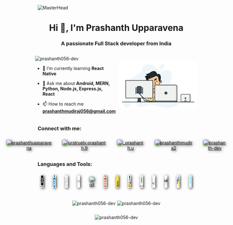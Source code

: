 ![MasterHead](https://res.cloudinary.com/dzyouuray/image/upload/v1681481140/banner_afjcef.gif)
<h1 align="center">Hi 👋, I'm Prashanth Upparavena</h1>
<h3 align="center">A passionate Full Stack developer from India</h3>
<div style="display:flex;gap:10px;justify-content:center;align-items:center">
<div>
<p align="left"> <img src="https://komarev.com/ghpvc/?username=prashanth056-dev&label=Profile%20views&color=0e75b6&style=flat" alt="prashanth056-dev" /> </p>

- 🌱 I’m currently learning **React Native**

- 💬 Ask me about **Android, MERN, Python, Node.js, Express.js, React**

- 📫 How to reach me **prashanthmudiraj056@gmail.com**


</div>
<img align="right" style="border-radius:20px" alt="Coding" width="50%" src="https://raw.githubusercontent.com/rajpratyush/rajpratyush/master/me_1.gif">
</div>


<h3 align="left">Connect with me:</h3>


<p align="center" style="display:flex;gap:15px;justify-content:center;align-items:center">
<a style="border-radius:50%;filter:drop-shadow(2px 2px 4px );padding:10px" href="https://linkedin.com/in/prashanthupparavena" target="blank"><img align="center" src="https://raw.githubusercontent.com/rahuldkjain/github-profile-readme-generator/master/src/images/icons/Social/linked-in-alt.svg" alt="prashanthupparavena" height="30" width="40" /></a>
<a style="border-radius:50%;filter:drop-shadow(2px 2px 4px );padding:10px" href="https://fb.com/urstruely.prashanth.9" target="blank"><img align="center" src="https://raw.githubusercontent.com/rahuldkjain/github-profile-readme-generator/master/src/images/icons/Social/facebook.svg" alt="urstruely.prashanth.9" height="30" width="40" /></a>
<a style="border-radius:50%;filter:drop-shadow(2px 2px 4px );padding:10px" href="https://instagram.com/_prashanth.u" target="blank"><img align="center" src="https://raw.githubusercontent.com/rahuldkjain/github-profile-readme-generator/master/src/images/icons/Social/instagram.svg" alt="_prashanth.u" height="30" width="40" /></a>
<a style="border-radius:50%;filter:drop-shadow(2px 2px 4px );padding:10px" href="https://www.hackerrank.com/prashanthmudira2" target="blank"><img align="center" src="https://raw.githubusercontent.com/rahuldkjain/github-profile-readme-generator/master/src/images/icons/Social/hackerrank.svg" alt="prashanthmudira2" height="30" width="40" /></a>
<a style="border-radius:50%;filter:drop-shadow(2px 2px 4px );padding:10px" href="https://www.leetcode.com/prashanth-dev" target="blank"><img align="center" src="https://raw.githubusercontent.com/rahuldkjain/github-profile-readme-generator/master/src/images/icons/Social/leet-code.svg" alt="prashanth-dev" height="30" width="40" /></a>
</p>


<h3 align="left">Languages and Tools:</h3>

<p align="center" style="display:flex;gap:10px;justify-content:center;align-items:center"> 
<a style="border-radius:50%;filter:drop-shadow(2px 2px 4px );padding:10px" href="https://getbootstrap.com" target="_blank" rel="noreferrer"> 
<img src="https://raw.githubusercontent.com/devicons/devicon/master/icons/bootstrap/bootstrap-plain-wordmark.svg" alt="bootstrap" width="40" height="40"/> 
</a> 
<a style="border-radius:50%;filter:drop-shadow(2px 2px 4px );padding:10px" href="https://www.w3schools.com/css/" target="_blank" rel="noreferrer"> 
<img src="https://raw.githubusercontent.com/devicons/devicon/master/icons/css3/css3-original-wordmark.svg" alt="css3" width="40" height="40"/> 
</a> 
<a style="border-radius:50%;filter:drop-shadow(2px 2px 4px );padding:10px" href="https://www.electronjs.org" target="_blank" rel="noreferrer"> 
<img src="https://raw.githubusercontent.com/devicons/devicon/master/icons/electron/electron-original.svg" alt="electron" width="40" height="40"/> 
</a> 
<a style="border-radius:50%;filter:drop-shadow(2px 2px 4px );padding:10px" href="https://expressjs.com" target="_blank" rel="noreferrer"> <img src="https://raw.githubusercontent.com/devicons/devicon/master/icons/express/express-original-wordmark.svg" alt="express" width="40" height="40"/> </a> 
<a style="border-radius:50%;filter:drop-shadow(2px 2px 4px );padding:10px" href="https://git-scm.com/" target="_blank" rel="noreferrer"> <img src="https://www.vectorlogo.zone/logos/git-scm/git-scm-icon.svg" alt="git" width="40" height="40"/> </a> 
<a style="border-radius:50%;filter:drop-shadow(2px 2px 4px );padding:10px" href="https://www.w3.org/html/" target="_blank" rel="noreferrer"> <img src="https://raw.githubusercontent.com/devicons/devicon/master/icons/html5/html5-original-wordmark.svg" alt="html5" width="40" height="40"/> </a> 
<a style="border-radius:50%;filter:drop-shadow(2px 2px 4px );padding:10px" href="https://developer.mozilla.org/en-US/docs/Web/JavaScript" target="_blank" rel="noreferrer"> <img src="https://raw.githubusercontent.com/devicons/devicon/master/icons/javascript/javascript-original.svg" alt="javascript" width="40" height="40"/> </a> 
<a style="border-radius:50%;filter:drop-shadow(2px 2px 4px );padding:10px" href="https://www.linux.org/" target="_blank" rel="noreferrer"> <img src="https://raw.githubusercontent.com/devicons/devicon/master/icons/linux/linux-original.svg" alt="linux" width="40" height="40"/> </a> 
<a style="border-radius:50%;filter:drop-shadow(2px 2px 4px );padding:10px" href="https://www.mongodb.com/" target="_blank" rel="noreferrer"> <img src="https://raw.githubusercontent.com/devicons/devicon/master/icons/mongodb/mongodb-original-wordmark.svg" alt="mongodb" width="40" height="40"/> </a> 
<a style="border-radius:50%;filter:drop-shadow(2px 2px 4px );padding:10px" href="https://www.mysql.com/" target="_blank" rel="noreferrer"> <img src="https://raw.githubusercontent.com/devicons/devicon/master/icons/mysql/mysql-original-wordmark.svg" alt="mysql" width="40" height="40"/> </a> 
<a style="border-radius:50%;filter:drop-shadow(2px 2px 4px );padding:10px" href="https://nodejs.org" target="_blank" rel="noreferrer"> <img src="https://raw.githubusercontent.com/devicons/devicon/master/icons/nodejs/nodejs-original-wordmark.svg" alt="nodejs" width="40" height="40"/> </a> 
<a style="border-radius:50%;filter:drop-shadow(2px 2px 4px );padding:10px" href="https://www.python.org" target="_blank" rel="noreferrer"> <img src="https://raw.githubusercontent.com/devicons/devicon/master/icons/python/python-original.svg" alt="python" width="40" height="40"/> </a> 
<a style="border-radius:50%;filter:drop-shadow(2px 2px 4px );padding:10px" href="https://reactjs.org/" target="_blank" rel="noreferrer"> <img src="https://raw.githubusercontent.com/devicons/devicon/master/icons/react/react-original-wordmark.svg" alt="react" width="40" height="40"/> </a>
</p>


<div style="display:flex;gap:5px;justify-content:center;align-items:center;">
<p><img src="https://github-readme-stats.vercel.app/api?username=prashanth056-dev&show_icons=true&locale=en" alt="prashanth056-dev" />
</p>
<p><img src="https://github-readme-streak-stats.herokuapp.com/?user=prashanth056-dev&" alt="prashanth056-dev" />
</p>
</div>
<p align="center">
<img src="https://github-readme-stats.vercel.app/api/top-langs?username=prashanth056-dev&show_icons=true&locale=en&layout=compact" alt="prashanth056-dev" />
</p>
